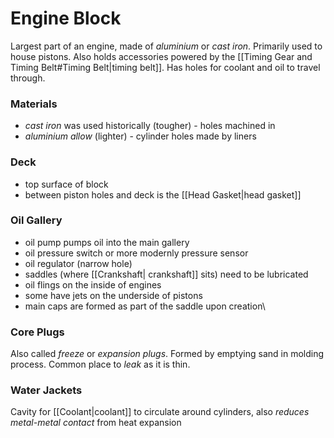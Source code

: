 # Engine Block
Largest part of an engine, made of *aluminium* or *cast iron*.
Primarily used to house pistons. 
Also holds accessories powered by the [[Timing Gear and Timing Belt#Timing Belt|timing belt]].
Has holes for coolant and oil to travel through.

### Materials
- *cast iron* was used historically (tougher) - holes machined in
- *aluminium allow* (lighter) - cylinder holes made by liners

### Deck
- top surface of block
- between piston holes and deck is the [[Head Gasket|head gasket]]

### Oil Gallery
- oil pump pumps oil into the main gallery
- oil pressure switch or more modernly pressure sensor
- oil regulator (narrow hole)
- saddles (where [[Crankshaft| crankshaft]] sits) need to be lubricated
- oil flings on the inside of engines
- some have jets on the underside of pistons
- main caps are formed as part of the saddle upon creation\

### Core Plugs
Also called *freeze* or *expansion plugs*. Formed by emptying sand in molding process. Common place to *leak* as it is thin.

### Water Jackets
Cavity for [[Coolant|coolant]] to circulate around cylinders, also *reduces metal-metal contact* from heat expansion
